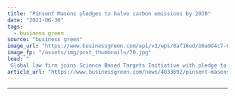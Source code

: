 ```yaml
---
title: "Pinsent Masons pledges to halve carbon emissions by 2030"
date: "2021-06-30"
tags: 
  - business green
source: "business green"
image_url: "https://www.businessgreen.com/api/v1/wps/8af16ed/b9a9d4c7-8f18-4b27-8a24-cb741af6abd1/3/Pinsent-Masons-185x114.jpg"
image_fp: "/assets/img/post_thumbnails/70.jpg"
lead: "
 Global law firm joins Science Based Targets Initiative with pledge to halve emissions and switch to 100 per cent renewable power  ..."
article_url: "https://www.businessgreen.com/news/4033692/pinsent-masons-pledges-halve-carbon-emissions-2030"
---
```


---
